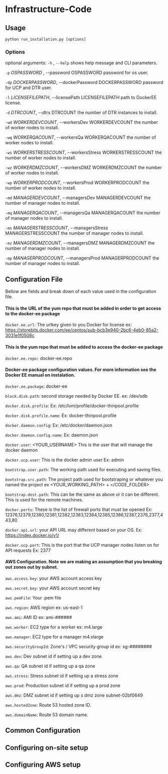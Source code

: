 # Infrastructure-Code 

## Usage

    python run_installation.py [options]
    
### Options
optional arguments:
  `-h` , `--help`            shows help message and CLI parameters. 
  
  `-p` *OSPASSWORD* , --password OSPASSWORD
                    password for os user.
                        
  `-dp` *DOCKERPASSWORD*, --dockerPassword DOCKERPASSWORD
                        password for UCP and DTR user.
                        
  `-l` *LICENSEFILEPATH*, --licensePath LICENSEFILEPATH
                        path to DockerEE license.
                        
  `-d` *DTRCOUNT*, --dtrs DTRCOUNT
                        the number of DTR instances to install.
                        
  `-wd` *WORKERDEVCOUNT*, --workersDev WORKERDEVCOUNT
                        the number of worker nodes to install.
                        
  `-wq` *WORKERQACOUNT*, --workersQa WORKERQACOUNT
                        the number of worker nodes to install.
                        
  `-ws` *WORKERSTRESSCOUNT*, --workersStress WORKERSTRESSCOUNT
                        the number of worker nodes to install.
                        
  `-wz` *WORKERDMZCOUNT*, --workersDMZ WORKERDMZCOUNT
                        the number of worker nodes to install.
                        
  `-wp` *WORKERPRODCOUNT*, --workersProd WORKERPRODCOUNT
                        the number of worker nodes to install.
                        
  `-md` *MANAGERDEVCOUNT*, --managersDev MANAGERDEVCOUNT
                        the number of manager nodes to install.
                        
  `-mq` *MANAGERQACOUNT*, --managersQa MANAGERQACOUNT
                        the number of manager nodes to install.
                        
  `-ms` *MANAGERSTRESSCOUNT*, --managersStress MANAGERSTRESSCOUNT
                        the number of manager nodes to install.
                        
  `-mz` *MANAGERDMZCOUNT*, --managersDMZ MANAGERDMZCOUNT
                        the number of manager nodes to install.
                        
  `-mp` *MANAGERPRODCOUNT*, --managersProd MANAGERPRODCOUNT
                        the number of manager nodes to install.
                        
## Configuration File
Bellow are fields and break down of each value used in the configuration file. 

#### This is the URL of the yum repo that must be added in order to get access to the docker-ee package

`docker.ee.url`: The urlkey given to you Docker for license ex: https://storebits.docker.com/ee/centos/sub-bcb3e940-2bc6-4eb0-85a2-3031e1f0508c

#### This is the yum repo that must be added to access the docker-ee package

`docker.ee.repo:` docker-ee.repo

#### Docker-ee package configuration values. For more information see the Docker EE manual on instalation. 

`docker.ee.package`: docker-ee

`block.disk.path`: second storage needed by Docker EE. ex:  /dev/sdb

`docker.disk.profile`: Ex: /etc/lvm/profile/docker-thinpool.profile

`docker.disk.profile.name`: Ex: docker-thinpool.profile

`docker.daemon.config`: Ex: /etc/docker/daemon.json

`docker.daemon.config.name`: Ex: daemon.json

`docker.user`: <YOUR_USERNAME>  This is the user that will manage the docker daemon

`docker.ucp.user`: This is the docker admin user Ex: admin

`bootstrap.user.path`: The working path used for executing and saving files.

`bootstrap.src.path`: The project path used for bootstraping or whatever you named the project ex <YOUR_WORKING_PATH> + </CODE_FOLDER>

`bootstrap.dest.path`: This can be the same as above or it can be different. This is used for the remote machines.

`docker.ports`: These is the list of firewall ports that must be opened Ex: 12376,12379,12380,12381,12382,12383,12384,12385,12386,12387,2376,2377,443,80

`docker.api.url`: your API URL may different based on your OS. Ex: https://index.docker.io/v1/

`docker.ucp.port`: This is the port that the UCP manager nodes listen on for API requests Ex: 2377


#### AWS Configuration. Note we are making an assumption that you breaking out zones out by subnet. 

`aws.access.key`: your AWS account access key

`aws.secret.key`: your AWS account secret key

`aws.pemFile`: Your .pem file

`aws.region`: AWS region ex: us-east-1

`aws.ami`: AMI ID ex: ami-######

`aws.worker`: EC2 type for a worker ex: m4.large

`aws.manager`: EC2 type for a manager m4.xlarge

`aws.securityGroupId`: Zone's / VPC security group id ex:  sg-########

`aws.dev`: Dev subnet id if setting up a dev zone

`aws.qa`: QA subnet id if setting up a qa zone 

`aws.stress`: Stress subnet id if setting up a stress zone

`aws.prod`: Production subnet id if setting up a prod zone

`aws.dmz`: DMZ subnet id if setting up s dmz zone subnet-02bf0649

`aws.hostedZone`: Route 53 hosted zone ID. 

`aws.domainName`: Route 53 domain name.


## Common Configuration 

## Configuring on-site setup 

## Configuring AWS setup
